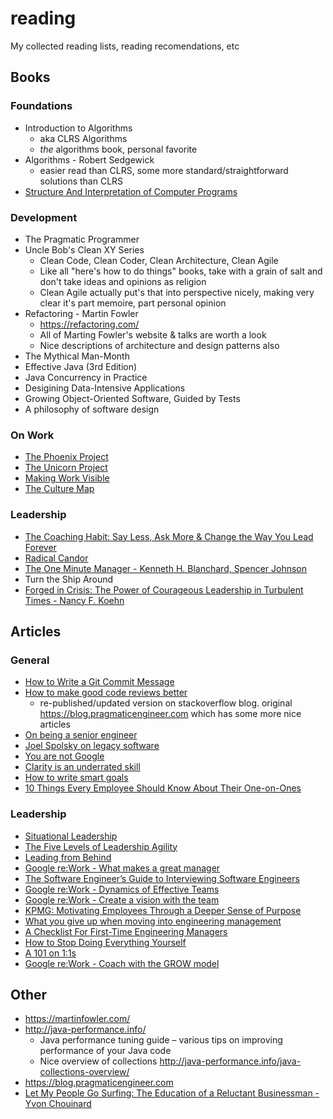 # reading
My collected reading lists, reading recomendations, etc

## Books 

### Foundations 
* Introduction to Algorithms 
  * aka CLRS Algorithms
  * _the_ algorithms book, personal favorite
* Algorithms - Robert Sedgewick
  * easier read than CLRS, some more standard/straightforward solutions than CLRS
* [Structure And Interpretation of Computer Programs](https://mitpress.mit.edu/sites/default/files/sicp/full-text/book/book.html)

### Development
* The Pragmatic Programmer
* Uncle Bob's Clean XY Series
  * Clean Code, Clean Coder, Clean Architecture, Clean Agile
  * Like all "here's how to do things" books, take with a grain of salt and don't take ideas and opinions as religion
  * Clean Agile actually put's that into perspective nicely, making very clear it's part memoire, part personal opinion 
* Refactoring - Martin Fowler
  * https://refactoring.com/
  * All of Marting Fowler's website & talks are worth a look
  * Nice descriptions of architecture and design patterns also
* The Mythical Man-Month
* Effective Java (3rd Edition)
* Java Concurrency in Practice
* Desigining Data-Intensive Applications
* Growing Object-Oriented Software, Guided by Tests
* A philosophy of software design

### On Work
* [The Phoenix Project](https://www.goodreads.com/book/show/17255186-the-phoenix-project)
* [The Unicorn Project](https://www.goodreads.com/book/show/44333183-the-unicorn-project)
* [Making Work Visible](https://www.goodreads.com/book/show/36458712-making-work-visible)
* [The Culture Map](https://www.goodreads.com/en/book/show/22085568-the-culture-map)

### Leadership
* [The Coaching Habit: Say Less, Ask More & Change the Way You Lead Forever](https://boxofcrayons.com/the-coaching-habit-book/)
* [Radical Candor](https://www.radicalcandor.com/)
* [The One Minute Manager - Kenneth H. Blanchard, Spencer Johnson](https://www.goodreads.com/book/show/763362.The_One_Minute_Manager)
* Turn the Ship Around
* [Forged in Crisis: The Power of Courageous Leadership in Turbulent Times - Nancy F. Koehn](https://www.goodreads.com/book/show/34466851-forged-in-crisis)

## Articles

### General
* [How to Write a Git Commit Message](https://chris.beams.io/posts/git-commit/)
* [How to make good code reviews better](https://stackoverflow.blog/2019/09/30/how-to-make-good-code-reviews-better/)
  * re-published/updated version on stackoverflow blog. original https://blog.pragmaticengineer.com which has some more nice articles
* [On being a senior engineer](https://www.kitchensoap.com/2012/10/25/on-being-a-senior-engineer/)
* [Joel Spolsky on legacy software](https://www.joelonsoftware.com/2000/04/06/things-you-should-never-do-part-i/)
* [You are not Google](https://blog.bradfieldcs.com/you-are-not-google-84912cf44afb)
* [Clarity is an underrated skill](https://tomgamon.com/posts/clarity/)
* [How to write smart goals](https://www.atlassian.com/blog/productivity/how-to-write-smart-goals)
* [10 Things Every Employee Should Know About Their One-on-Ones](https://getlighthouse.com/blog/one-on-ones-employee-know/)

### Leadership
* [Situational Leadership](https://situational.com/blog/the-four-leadership-styles-of-situational-leadership/)
* [The Five Levels of Leadership Agility](https://www.amanet.org/articles/the-five-levels-of-leadership-agility/?utm_source=pocket_mylist)
* [Leading from Behind](https://hbr.org/2010/05/leading-from-behind)
* [Google re:Work - What makes a great manager](https://rework.withgoogle.com/guides/managers-identify-what-makes-a-great-manager/steps/learn-about-googles-manager-research/)
* [The Software Engineer’s Guide to Interviewing Software Engineers](https://cgroom.medium.com/the-software-engineers-guide-to-interviewing-software-engineers-980bbfdb4006)
* [Google re:Work - Dynamics of Effective Teams](https://rework.withgoogle.com/guides/understanding-team-effectiveness/steps/identify-dynamics-of-effective-teams/)
* [Google re:Work - Create a vision with the team](https://rework.withgoogle.com/guides/managers-set-and-communicate-a-team-vision/steps/create-a-vision-with-the-team/)
* [KPMG: Motivating Employees Through a Deeper Sense of Purpose](https://rework.withgoogle.com/case-studies/KPMG-purpose/?utm_source=pocket_mylist)
* [What you give up when moving into engineering management](https://stackoverflow.blog/2022/02/23/what-you-give-up-when-moving-into-engineering-management/?utm_source=pocket_mylist)
* [A Checklist For First-Time Engineering Managers](https://blog.pragmaticengineer.com/checklist-for-first-time-managers/)
* [How to Stop Doing Everything Yourself](https://www.inc.com/david-finkel/how-to-stop-doing-everything-yourself.html)
* [A 101 on 1:1s](https://engineering.atspotify.com/2015/12/a-101-on-11s/)
* [Google re:Work - Coach with the GROW model](https://rework.withgoogle.com/guides/managers-coach-managers-to-coach/steps/coach-with-the-grow-model/)

## Other
* https://martinfowler.com/
* http://java-performance.info/
  * Java performance tuning guide – various tips on improving performance of your Java code
  * Nice overview of collections http://java-performance.info/java-collections-overview/
* https://blog.pragmaticengineer.com
* [Let My People Go Surfing: The Education of a Reluctant Businessman - Yvon Chouinard](https://www.goodreads.com/book/show/22155.Let_My_People_Go_Surfing)
